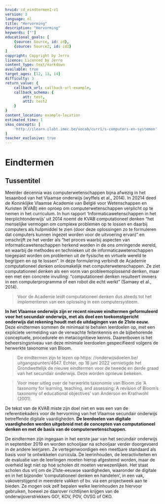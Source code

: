 ```yaml
---
hruid: cd_eindtermen1-v1
version: 3
language: nl
title: "Hervorming"
description: "Hervorming"
keywords: [""]
educational_goals: [
    {source: Source, id: id}, 
    {source: Source2, id: id2}
]
copyright: Copyright by Jerro
licence: Licenced by Jerro
content_type: text/markdown
available: true
target_ages: [12, 13, 14]
difficulty: 3
return_value: {
    callback_url: callback-url-example,
    callback_schema: {
        att: test,
        att2: test2
    }
}
content_location: example-location
estimated_time: 1
skos_concepts: [
    'http://ilearn.ilabt.imec.be/vocab/curr1/s-computers-en-systemen'
]
teacher_exclusive: true
---
```


# Eindtermen

## Tussentitel

Meerder decennia was computerwetenschappen bijna afwezig in het lesaanbod van het Vlaamse onderwijs (wyffels et al., 2014). In 20214 deed de Koninklijke
Vlaamse Academie van België voor Wetenschappen en Kunsten (KVAB) een oproep om computerwetenschappen verplicht op te nemen in het curriculum. In hun
rapport ‘Informaticawetenschappen in het leerplichtonderwijs’ uit 2014 noemt de KVAB computationeel denken “het menselijke vermogen om complexe problemen
op te lossen en daarbij computers als hulpmiddel te zien (door deze oplossingen zo te formuleren dat computers kunnen ingezet worden voor de uitvoering ervan)” en
omschrijft ze het verder als “het proces waarbij aspecten van informaticawetenschappen herkend worden in de ons omringende wereld, en waarbij de methodes
en technieken uit de informaticawetenschappen toegepast worden om problemen uit de fysische en virtuele wereld te begrijpen en op te lossen”. In deze formulering
verbindt de Academie computationeel denken onlosmakelijk met computerwetenschappen. Ze ziet computationeel denken als een vorm van probleemoplossend
denken, maar een met een concrete invulling: “computationeel denken resulteert immers in een computerprogramma of een robot die echt werkt” (Samaey et al., 2014).

> Voor de Academie leidt computationeel denken dus steeds tot het implementeren van een oplossing in een computersysteem.

**In het Vlaamse onderwijs zijn er recent nieuwe eindtermen geformuleerd voor het secundair onderwijs, met als doel een toekomstgericht onderwijs dat rekening houdt met de uitdagingen van de 21ste eeuw.** Deze eindtermen sommen de minimaal te behalen leerdoelen op, met een expliciete vermelding van de verwachte feitenkennis
en de bijbehorende conceptuele, procedurele en metacognitieve kennis. Daarenboven is het beheersingsniveau van deze minimale leerdoelen gespecifieerd volgens de herwerkte taxonomie van Bloom.

> De eindtermen zijn te lezen op https: //onderwijsdoelen.be/ uitgangspunten/4647. Echter, op 16 juni 2022 vernietigde het Grondwettelijk de nieuwe eindtermen voor de
tweede en derde graad van het secundair onderwijs. Deze worden opnieuw bekeken.

> Voor meer uitleg over de herwerkte taxonomie van Bloom zie  ‘A taxonomy for learning, teaching, and assessing: A revision of Bloom’s taxonomy of educational objectives’ van Anderson en Krathwohl (2001).

De tekst van de KVAB miste zijn doel niet en was een van de referentiekaders voor de hervorming van het Vlaamse secundair onderwijs betreffende digitale vaardigheden. **De leerdoelen van digitale vaardigheden werden uitgebreid met de concepten van computationeel denken en met de basis van de computerwetenschappen.**

De eindtermen zijn ingegaan in het eerste jaar van het secundair onderwijs in september 2019 en worden schooljaar na schooljaar verder doorgevoerd in de andere
leerjaren. Ze vertegenwoordigen een meetbare standaard als basis voor te ontwikkelen curricula. De leerinhouden, de leeractiviteiten en de evaluatie van de
leerlingen moeten hierop afgestemd worden, maar de overheid legt niet op hoe scholen dit moeten verwezenlijken.
Het staat scholen dus vrij om de 21ste-eeuwse vaardigheden, waaronder de digitale en in het bijzonder ‘computationeel denken en handelen’, in een vak, vakoverstijgend in meerdere vakken of bv. via een projectweek aan te bieden. Ze mogen ook zelf bepalen welke leerinhouden ze hiervoor gebruiken, hoewel ze daarover richtlijnen krijgen van de onderwijsverstrekkers GO!, KOV, POV, OVSG of OKO.

